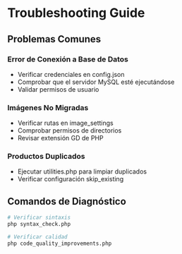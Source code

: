 # Troubleshooting Guide

## Problemas Comunes

### Error de Conexión a Base de Datos
- Verificar credenciales en config.json
- Comprobar que el servidor MySQL esté ejecutándose
- Validar permisos de usuario

### Imágenes No Migradas
- Verificar rutas en image_settings
- Comprobar permisos de directorios
- Revisar extensión GD de PHP

### Productos Duplicados
- Ejecutar utilities.php para limpiar duplicados
- Verificar configuración skip_existing

## Comandos de Diagnóstico

```bash
# Verificar sintaxis
php syntax_check.php

# Verificar calidad
php code_quality_improvements.php
```
